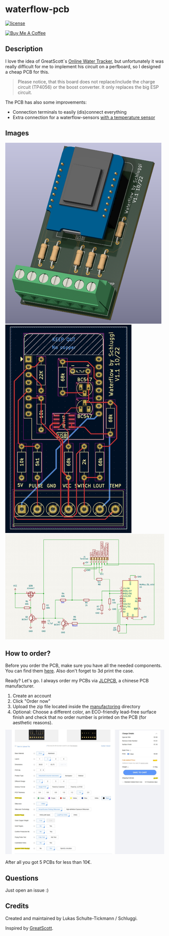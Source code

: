 # waterflow-pcb
[![license](https://img.shields.io/badge/license-MIT-yellow.svg)](https://github.com/Schluggi/waterflow-pcb/blob/master/LICENSE.txt)

<a href="https://www.buymeacoffee.com/schluggi" target="_blank"><img src="https://www.buymeacoffee.com/assets/img/custom_images/white_img.png" alt="Buy Me A Coffee" style="height: auto !important;width: auto !important;" ></a>

## Description
I love the idea of GreatScott`s [Online Water Tracker](https://www.youtube.com/watch?v=BNK92ep8DhY), but unfortunately
it was really difficult for me to implement his circuit on a perfboard, so I designed a cheap PCB for this.

> Please notice, that this board does not replace/include the charge circuit (TP4056) or the boost converter. It
> only replaces the big ESP circuit.

The PCB has also some improvements:
- Connection terminals to easily (dis)connect everything
- Extra connection for a waterflow-sensors [with a temperature sensor](https://smile.amazon.de/gp/product/B07QNN1N7W/ref=ppx_yo_dt_b_asin_title_o04_s01)

## Images
[<img src="images/v1.1/pcb_3d.png" width="495"/>](images/v1.1/pcb_3d.png)
[<img src="images/v1.1/pcb.png" width="400"/>](images/v1.1/pcb.png)
[<img src="images/v1.1/schematic.png" width="800"/>](images/v1.1/schematic.png)

## How to order?
Before you order the PCB, make sure you have all the needed components. You can find them
[here](https://www.instructables.com/Online-Water-Tracker-Reduce-Shower-Time/). Also don't forget to 3d print the case.

Ready? Let's go. I always order my PCBs via [JLCPCB](https://jlcpcb.com), a chinese PCB manufacturer.
1. Create an account
2. Click "Order now"
3. Upload the zip file located inside the [manufactoring](manufactoring) directory
4. Optional: Choose a different color, an ECO-friendly lead-free surface finish and check that no order number is 
printed on the PCB (for aesthetic reasons).

[<img src="images/order_jlcpcb.jpg" width="1000"/>](images/order_jlcpcb.jpg)

After all you got 5 PCBs for less than 10€. 

## Questions
Just open an issue :)

## Credits 
Created and maintained by Lukas Schulte-Tickmann / Schluggi.

Inspired by [GreatScott](https://www.instructables.com/member/GreatScottLab/). 